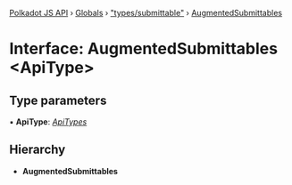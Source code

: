 [Polkadot JS API](../README.md) › [Globals](../globals.md) › ["types/submittable"](../modules/_types_submittable_.md) › [AugmentedSubmittables](_types_submittable_.augmentedsubmittables.md)

# Interface: AugmentedSubmittables <**ApiType**>

## Type parameters

▪ **ApiType**: *[ApiTypes](../modules/_types_base_.md#apitypes)*

## Hierarchy

* **AugmentedSubmittables**
